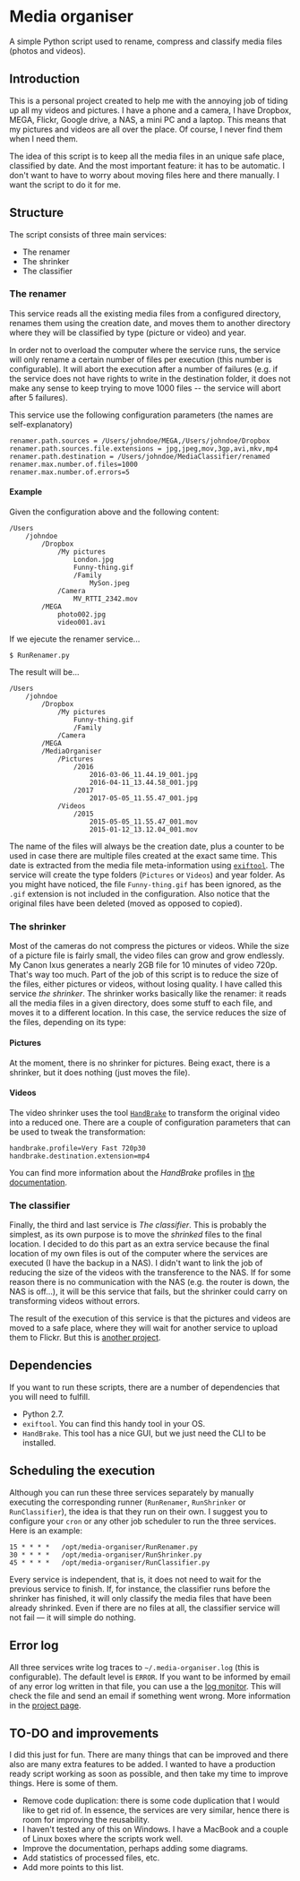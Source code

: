 # Media organiser
A simple Python script used to rename, compress and classify media files (photos and videos).
## Introduction
This is a personal project created to help me with the annoying job of tiding up all my videos and pictures. I have a phone and a camera, I have Dropbox, MEGA, Flickr, Google drive, a NAS, a mini PC and a laptop. This means that my pictures and videos are all over the place. Of course, I never find them when I need them.

The idea of this script is to keep all the media files in an unique safe place, classified by date. And the most important feature: it has to be automatic. I don't want to have to worry about moving files here and there manually. I want the script to do it for me.

## Structure
The script consists of three main services:
* The renamer
* The shrinker
* The classifier

### The renamer
This service reads all the existing media files from a configured directory, renames them using the creation date, and moves them to another directory where they will be classified by type (picture or video) and year.

In order not to overload the computer where the service runs, the service will only rename a certain number of files per execution (this number is configurable). It will abort the execution after a number of failures (e.g. if the service does not have rights to write in the destination folder, it does not make any sense to keep trying to move 1000 files -- the service will abort after 5 failures).

This service use the following configuration parameters (the names are self-explanatory)

```
renamer.path.sources = /Users/johndoe/MEGA,/Users/johndoe/Dropbox
renamer.path.sources.file.extensions = jpg,jpeg,mov,3gp,avi,mkv,mp4
renamer.path.destination = /Users/johndoe/MediaClassifier/renamed
renamer.max.number.of.files=1000
renamer.max.number.of.errors=5
```

#### Example

Given the configuration above and the following content:

```
/Users
    /johndoe
        /Dropbox
            /My pictures
                London.jpg
                Funny-thing.gif
                /Family
                    MySon.jpeg
            /Camera
                MV_RTTI_2342.mov
        /MEGA
            photo002.jpg
            video001.avi
```
If we ejecute the renamer service...

```
$ RunRenamer.py
```
The result will be...
```
/Users
    /johndoe
        /Dropbox
            /My pictures
                Funny-thing.gif
                /Family
            /Camera
        /MEGA
        /MediaOrganiser
            /Pictures
                /2016
                    2016-03-06_11.44.19_001.jpg
                    2016-04-11_13.44.58_001.jpg
                /2017
                    2017-05-05_11.55.47_001.jpg
            /Videos
                /2015
                    2015-05-05_11.55.47_001.mov
                    2015-01-12_13.12.04_001.mov
```
The name of the files will always be the creation date, plus a counter to be used in case there are multiple files created at the exact same time. This date is extracted from the media file meta-information using [`exiftool`](http://www.sno.phy.queensu.ca/~phil/exiftool/). The service will create the type folders (`Pictures` or `Videos`) and year folder.
As you might have noticed, the file `Funny-thing.gif` has been ignored, as the `.gif` extension is not included in the configuration. Also notice that the original files have been deleted (moved as opposed to copied).

### The shrinker

Most of the cameras do not compress the pictures or videos. While the size of a picture file is fairly small, the video files can grow and grow endlessly. My Canon Ixus generates a nearly 2GB file for 10 minutes of video 720p. That's way too much.
Part of the job of this script is to reduce the size of the files, either pictures or videos, without losing quality. I have called this service _the shrinker_.
The shrinker works basically like the renamer: it reads all the media files in a given directory, does some stuff to each file, and moves it to a different location. In this case, the service reduces the size of the files, depending on its type:
#### Pictures
At the moment, there is no shrinker for pictures. Being exact, there is a shrinker, but it does nothing (just moves the file).
#### Videos
The video shrinker uses the tool [`HandBrake`](https://handbrake.fr/) to transform the original video into a reduced one. There are a couple of configuration parameters that can be used to tweak the transformation:
```
handbrake.profile=Very Fast 720p30
handbrake.destination.extension=mp4
```
You can find more information about the _HandBrake_ profiles in [the documentation](https://handbrake.fr/docs/en/1.0.0/).


### The classifier

Finally, the third and last service is _The classifier_. This is probably the simplest, as its own purpose is to move the _shrinked_ files to the final location. I decided to do this part as an extra service because the final location of my own files is out of the computer where the services are executed (I have the backup in a NAS). I didn't want to link the job of reducing the size of the videos with the transference to the NAS. If for some reason there is no communication with the NAS (e.g. the router is down, the NAS is off...), it will be this service that fails, but the shrinker could carry on transforming videos without errors.

The result of the execution of this service is that the pictures and videos are moved to a safe place, where they will wait for another service to upload them to Flickr. But this is [another project](https://github.com/nadaesposible/flickr-uploader).

## Dependencies
If you want to run these scripts, there are a number of dependencies that you will need to fulfill.
* Python 2.7.
* `exiftool`. You can find this handy tool in your OS.
* `HandBrake`. This tool has a nice GUI, but we just need the CLI to be installed.

## Scheduling the execution
Although you can run these three services separately by manually executing the corresponding runner (`RunRenamer`, `RunShrinker` or `RunClassifier`), the idea is that they run on their own. I suggest you to configure your `cron` or any other job scheduler to run the three services. Here is an example:
```
15 * * * *   /opt/media-organiser/RunRenamer.py
30 * * * *   /opt/media-organiser/RunShrinker.py
45 * * * *   /opt/media-organiser/RunClassifier.py
```
Every service is independent, that is, it does not need to wait for the previous service to finish. If, for instance, the classifier runs before the shrinker has finished, it will only classify the media files that have been already shrinked. Even if there are no files at all, the classifier service will not fail — it will simple do nothing.

## Error log
All three services write log traces to `~/.media-organiser.log` (this is configurable). The default level is `ERROR`. If you want to be informed by email of any error log written in that file, you can use a the [log monitor](https://github.com/nadaesposible/log-monitor). This will check the file and send an email if something went wrong. More information in the [project page](https://github.com/nadaesposible/log-monitor).

## TO-DO and improvements
I did this just for fun. There are many things that can be improved and there also are many extra features to be added. I wanted to have a production ready script working as soon as possible, and then take my time to improve things. Here is some of them.

* Remove code duplication: there is some code duplication that I would like to get rid of. In essence, the services are very similar, hence there is room for improving the reusability.
* I haven't tested any of this on Windows. I have a MacBook and a couple of Linux boxes where the scripts work well.
* Improve the documentation, perhaps adding some diagrams.
* Add statistics of processed files, etc.
* Add more points to this list.
